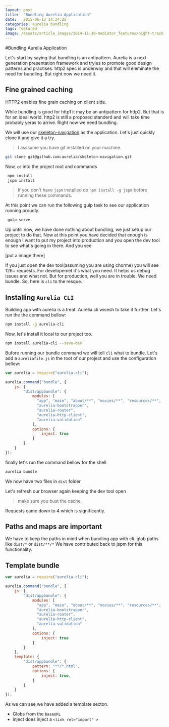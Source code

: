 ```yaml
---
layout: post
title:  "Bundling Aurelia Application"
date:   2015-06-13 14:34:25
categories: aurelia bundling 
tags: featured
image: /assets/article_images/2014-11-30-mediator_features/night-track.JPG
---
```


#Bundling Aurelia Application

Let's start by saying that bundling is an antipattern. Aurelia is a next generation presentation framework and tryies to promote good design patterns and practises. http2 spec is underway and that will eleminate the need for bundling. But right now we need it. 

## Fine grained caching
HTTP2 enables fine grain caching on client side.

While bundling is good for http1 it may be an antipattern for http2. But that is for an ideal world. http2 is still a proposed standerd and will take time probably yeras to arrive. Right now we need bundling.


We will use our [skeleton-navigation](http://github.com/aurelia/skeleton-navigation) as the application. Let's just quickly clone it and give it a try.

> I asssume you have git installed on your machine.


```bash
git clone git@github.com:aurelia/skeleton-navigation.git
```

Now, `cd` into the project root and commands

```bash
 npm install 
 jspm install
```

> If you don't have `jspm` installed do `npm install -g jspm` before running these commands. 


At this point we can run the following gulp task to see our application running proudly.

```bash
 gulp serve

```

Up untill now, we have done nothing about bundling, we just setup our project to do that. Now at this point you have decided that enough is enough I want to put my project into production and you open the dev tool to see what's going in there. And you see

[put a image there]


If you just open the dev tool(assuming you are using chorme) you will see 126+ requests. For developemet it's what you need. It helps us debug issues and what not. But for production, well you are in trouble. We need bundle. So, here is `cli` to the resque. 

## Installing `Aurelia CLI`

Building app with aurelia is a treat. Aurelia cli wisesh to take it further.  Let's run the the command bellow:

```bash
npm install -g aurelia-cli
```


Now, let's install it local to our project too.

```bash
npm install aurelia-cli --save-dev
```

Bufore running our bundle command we will tell `cli` what to bundle. Let's add a `aureliafile.js` in the root of our project and use the configuration bellow:

```javascript
var aurelia = require("aurelia-cli");

aurelia.command("bundle", {
    js: {
        "dist/appbundle": {
            modules: [
              "app", "main", "about/**", "movies/**", "resources/**",
              "aurelia-bootstrapper",
              "aurelia-router",
              "aurelia-http-client",
              "aurelia-validation"
            ],
            options: {
                inject: true
            }
        }
    }
});
```

finally let's run the command bellow for the shell

```bash
aurelia bundle
```

We now have two files in `dist` folder

Let's refresh our browser again keeping the dev tool open

> make sure you bust the cache.

Requests came down to 4 which is significantly.

## Paths and maps are important

We have to keep the paths in mind when bundling app with cli. glob paths like `dist/*` or `dist/**/*` We have contributed back to jspm for this functionality. 

## Template bundle

```javascript
var aurelia = require("aurelia-cli");

aurelia.command("bundle", {
    js: {
        "dist/appbundle": {
            modules: [
              "app", "main", "about/**", "movies/**", "resources/**",
              "aurelia-bootstrapper",
              "aurelia-router",
              "aurelia-http-client",
              "aurelia-validation"
            ],
            options: {
                inject: true
            }
        }
    },
    template: {
        "dist/appbundle": {
            pattern: "**/*.html",
            options: {
                inject: true,
            }
        }
    }
});
```

As we can see we have added a template secton. 

- Globs from the `baseURL`
- inject does inject a `<link rel="import" >`
